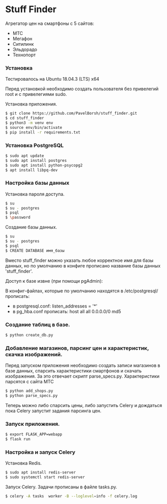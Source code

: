 # Stuff Finder

Агрегатор цен на смартфоны с 5 сайтов:
  - МТС
  - Мегафон
  - Ситилинк
  - Эльдорадо
  - Технопорт


### Установка

Тестировалось на Ubuntu 18.04.3 (LTS) x64

Перед установкой необходимо создать пользователя без привелегий root и с привелегиями sudo.

Установка приложения.

```sh
$ git clone https://github.com/PavelBorsh/stuff_finder.git
$ cd stuff_finder
$ python3 -m venv env
$ source env/bin/activate
$ pip install -r requirements.txt
```

### Установка PostgreSQL

```sh
$ sudo apt update
$ sudo apt install postgres
$ sudo apt install python-psycopg2
$ apt install libpq-dev
```
### Настройка базы данных

Установка пароля доступа.

```sh
$ su
$ su - postgres
$ psql
$ \password
```
Создание базы данных.

```sh
$ su
$ su - postgres
$ psql
$ CREATE DATABASE имя_базы
```

Вместо stuff_finder можно указать любое корректное имя для базы данных, но по умолчанию в конфиге прописано название базы данных 'stuff_finder'.

Доступ к базе извне (при помощи pgAdmin):

В конфиг-файлах, которые по умолчанию находятся в /etc/postgresql/ прописать:
- в postgresql.conf: listen_addresses = '*'
- в pg_hba.conf прописать: host all             all             0.0.0.0/0            md5


### Создание таблиц в базе.

```sh
$ python create_db.py

```

### Добавление магазинов, парсинг цен и характеристик, скачка изображений.

Перед запуском приложения необходимо создать записи магазинов в базе данных, спарсить характеристики смартфонов
и скачать изображения. За это отвечает скрипт parse_specs.py. Характеристики парсятся с сайта МТС

```sh
$ python add_shops.py
$ python parse_specs.py

```

Теперь можно либо спарсить цены, либо запустить Celery и дождаться пока Celery запустит задания парсинга цен.

### Запуск приложения.

```sh
$ export FLASK_APP=webapp
$ flask run
```
### Настройка и запуск Celery

Установка Redis.

```sh
$ sudo apt install redis-server
$ sudo systemctl start redis-server
```
Запуск Celery.
Задачи прописаны в файле tasks.py.

```sh
$ celery -A tasks  worker -B --loglevel=info -f celery.log
```
  
